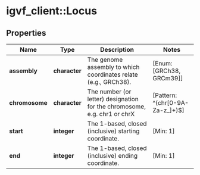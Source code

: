 # igvf_client::Locus


## Properties
Name | Type | Description | Notes
------------ | ------------- | ------------- | -------------
**assembly** | **character** | The genome assembly to which coordinates relate (e.g., GRCh38). | [Enum: [GRCh38, GRCm39]] 
**chromosome** | **character** | The number (or letter) designation for the chromosome, e.g. chr1 or chrX | [Pattern: ^(chr[0-9A-Za-z_]+)$] 
**start** | **integer** | The 1-based, closed (inclusive) starting coordinate. | [Min: 1] 
**end** | **integer** | The 1-based, closed (inclusive) ending coordinate. | [Min: 1] 


